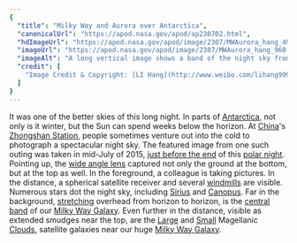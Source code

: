 ```yaml
---
{
  "title": "Milky Way and Aurora over Antarctica",
  "canonicalUrl": "https://apod.nasa.gov/apod/ap230702.html",
  "hdImageUrl": "https://apod.nasa.gov/apod/image/2307/MWAurora_hang_4906.jpg",
  "imageUrl": "https://apod.nasa.gov/apod/image/2307/MWAurora_hang_960.jpg",
  "imageAlt": "A long vertical image shows a band of the night sky from horizon at the bottom to the opposite horizon -- at the image top. A person stands on a snow covered landscape with the central band of the Milky Way running between horizons. Each horizon is lit by red, yellow, and green auroras. Please see the explanation for more detailed information.",
  "credit": [
    "Image Credit & Copyright: [LI Hang](http://www.weibo.com/lihang999)"
  ]
}
---
```


It was one of the better skies of this long night. In parts of [Antarctica](https://www.nasa.gov/audience/forstudents/5-8/features/nasa-knows/what-is-antarctica-58.html), not only is it winter, but the Sun can spend weeks below the horizon. At [China](https://en.wikipedia.org/wiki/China)'s [Zhongshan Station](https://en.wikipedia.org/wiki/Zhongshan_Station_(Antarctica)), people sometimes venture out into the cold to photograph a spectacular night sky. The featured image from one such outing was taken in mid-July of 2015, [just before the end](https://dateandtime.info/citysunrisesunset.php?id=6620792) of this [polar night](https://en.wikipedia.org/wiki/Polar_night). Pointing up, the [wide angle lens](https://en.wikipedia.org/wiki/Wide-angle_lens) captured not only the ground at the bottom, but at the top as well. In the foreground, a colleague is taking pictures. In the distance, a spherical satellite receiver and several [windmills](https://energy.gov/eere/wind/how-do-wind-turbines-work) are visible. Numerous stars dot the night sky, including [Sirius](http://stars.astro.illinois.edu/sow/sirius.html) and [Canopus](https://apod.nasa.gov/apod/ap100514.html). Far in the background, [stretching](https://media.istockphoto.com/id/175194979/photo/big-stretch.jpg?s=612x612&w=0&k=20&c=1DMdAkJMllfbCuwlN0OdD1vWbsz-kdD-PloadnaPDwY=) overhead from horizon to horizon, is the [central band](https://apod.nasa.gov/apod/ap110710.html) of our [Milky Way Galaxy](http://www.atlasoftheuniverse.com/milkyway.html). Even further in the distance, visible as extended smudges near the top, are the [Large](https://apod.nasa.gov/apod/ap130528.html) and [Small](https://apod.nasa.gov/apod/ap100903.html) Magellanic [Clouds](https://apod.nasa.gov/apod/ap140916.html), satellite galaxies near our huge [Milky Way Galaxy](https://heasarc.gsfc.nasa.gov/docs/cosmic/milkyway_info.html).
